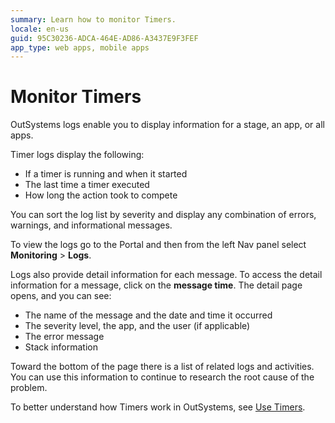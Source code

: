 ```yaml
---
summary: Learn how to monitor Timers.
locale: en-us
guid: 95C30236-ADCA-464E-AD86-A3437E9F3FEF
app_type: web apps, mobile apps
---
```


# Monitor Timers

OutSystems logs  enable you to display information for a stage, an app, or all apps.

Timer logs display the following:

* If a timer is running and when it started
* The last time a timer executed
* How long the action took to compete

You can sort the log list by severity and display any combination of errors, warnings, and informational messages.  

To view the logs go to the Portal and then from the left Nav panel select **Monitoring** > **Logs**.

Logs also provide detail information for each message. To access the detail information for a message, click on the **message time**. The detail page opens, and you can see:

* The name of the message and the date and time it occurred
* The severity level, the app, and the user (if applicable)
* The error message
* Stack information
  
Toward the bottom of the page there is a list of related logs and activities. You can use this information to continue to research the root cause of the problem.

To better understand how Timers work  in OutSystems, see  [Use Timers](intro.md).
